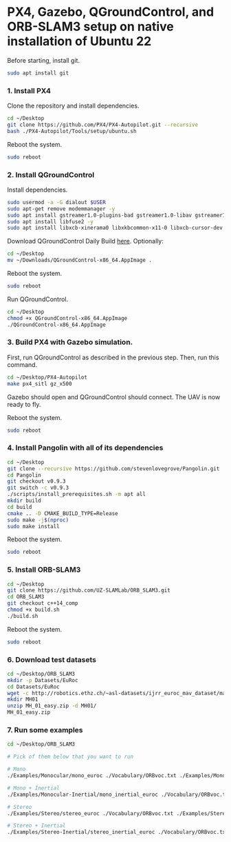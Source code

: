 # PX4, Gazebo, QGroundControl, and ORB-SLAM3 setup on native installation of Ubuntu 22

Before starting, install git.
```bash
sudo apt install git
```

### 1. Install PX4
Clone the repository and install dependencies.
```bash
cd ~/Desktop
git clone https://github.com/PX4/PX4-Autopilot.git --recursive
bash ./PX4-Autopilot/Tools/setup/ubuntu.sh
```
Reboot the system.
```bash
sudo reboot
```

### 2. Install QGroundControl
Install dependencies.
```bash
sudo usermod -a -G dialout $USER
sudo apt-get remove modemmanager -y
sudo apt install gstreamer1.0-plugins-bad gstreamer1.0-libav gstreamer1.0-gl -y
sudo apt install libfuse2 -y
sudo apt install libxcb-xinerama0 libxkbcommon-x11-0 libxcb-cursor-dev -y
```
Download QGroundControl Daily Build [here](https://d176tv9ibo4jno.cloudfront.net/builds/master/QGroundControl-x86_64.AppImage).
Optionally:
```bash
cd ~/Desktop
mv ~/Downloads/QGroundControl-x86_64.AppImage .
```
Reboot the system.
```bash
sudo reboot
```
Run QGroundControl.
```bash
cd ~/Desktop
chmod +x QGroundControl-x86_64.AppImage
./QGroundControl-x86_64.AppImage
```

### 3. Build PX4 with Gazebo simulation.
First, run QGroundControl as described in the previous step.
Then, run this command.
```bash
cd ~/Desktop/PX4-Autopilot
make px4_sitl gz_x500
```
Gazebo should open and QGroundControl should connect. The UAV is now ready to fly.

Reboot the system.
```bash
sudo reboot
```

### 4. Install Pangolin with all of its dependencies
```bash
cd ~/Desktop
git clone --recursive https://github.com/stevenlovegrove/Pangolin.git
cd Pangolin
git checkout v0.9.3
git switch -c v0.9.3
./scripts/install_prerequisites.sh -m apt all
mkdir build
cd build
cmake .. -D CMAKE_BUILD_TYPE=Release
sudo make -j$(nproc)
sudo make install
```

Reboot the system.
```bash
sudo reboot
```

### 5. Install ORB-SLAM3
```bash
cd ~/Desktop
git clone https://github.com/UZ-SLAMLab/ORB_SLAM3.git
cd ORB_SLAM3
git checkout c++14_comp
chmod +x build.sh
./build.sh
```

Reboot the system.
```bash
sudo reboot
```

### 6. Download test datasets
```bash
cd ~/Desktop/ORB_SLAM3
mkdir -p Datasets/EuRoc
cd Datasets/EuRoc
wget -c http://robotics.ethz.ch/~asl-datasets/ijrr_euroc_mav_dataset/machine_hall/MH_01_easy/MH_01_easy.zip
mkdir MH01
unzip MH_01_easy.zip -d MH01/
MH_01_easy.zip
```

### 7. Run some examples
```bash
cd ~/Desktop/ORB_SLAM3

# Pick of them below that you want to run

# Mono
./Examples/Monocular/mono_euroc ./Vocabulary/ORBvoc.txt ./Examples/Monocular/EuRoC.yaml ./Datasets/EuRoc/MH01 ./Examples/Monocular/EuRoC_TimeStamps/MH01.txt dataset-MH01_mono

# Mono + Inertial
./Examples/Monocular-Inertial/mono_inertial_euroc ./Vocabulary/ORBvoc.txt ./Examples/Monocular-Inertial/EuRoC.yaml ./Datasets/EuRoc/MH01 ./Examples/Monocular-Inertial/EuRoC_TimeStamps/MH01.txt dataset-MH01_monoi

# Stereo
./Examples/Stereo/stereo_euroc ./Vocabulary/ORBvoc.txt ./Examples/Stereo/EuRoC.yaml ./Datasets/EuRoc/MH01 ./Examples/Stereo/EuRoC_TimeStamps/MH01.txt dataset-MH01_stereo

# Stereo + Inertial
./Examples/Stereo-Inertial/stereo_inertial_euroc ./Vocabulary/ORBvoc.txt ./Examples/Stereo-Inertial/EuRoC.yaml ./Datasets/EuRoc/MH01 ./Examples/Stereo-Inertial/EuRoC_TimeStamps/MH01.txt dataset-MH01_stereoi
```
